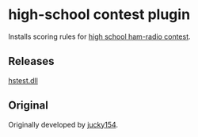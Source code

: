 high-school contest plugin
====

Installs scoring rules for [high school ham-radio contest](http://hstest.mg-sci.com).

## Releases

[hstest.dll](https://github.com/nextzlog/zylo/releases/download/nightly/hstest.dll)

## Original

Originally developed by [jucky154](https://github.com/jucky154/hscontest).
